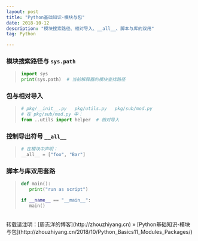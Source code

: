 ```yaml
---
layout: post
title: "Python基础知识-模块与包"
date: 2018-10-12 
description: "模块搜索路径、相对导入、__all__、脚本与库的双用"
tag: Python 

---
```


### 模块搜索路径与 `sys.path`

>```python
>import sys
>print(sys.path)  # 当前解释器的模块查找路径
>```

### 包与相对导入

>```python
># pkg/__init__.py   pkg/utils.py   pkg/sub/mod.py
># 在 pkg/sub/mod.py 中：
>from ..utils import helper  # 相对导入
>```

### 控制导出符号 `__all__`

>```python
># 在模块中声明：
>__all__ = ["foo", "Bar"]
>```

### 脚本与库双用套路

>```python
>def main():
>    print("run as script")
>
>if __name__ == "__main__":
>    main()
>```

<br>
转载请注明：[周志洋的博客](http://zhouzhiyang.cn) » [Python基础知识-模块与包](http://zhouzhiyang.cn/2018/10/Python_Basics11_Modules_Packages/) 


